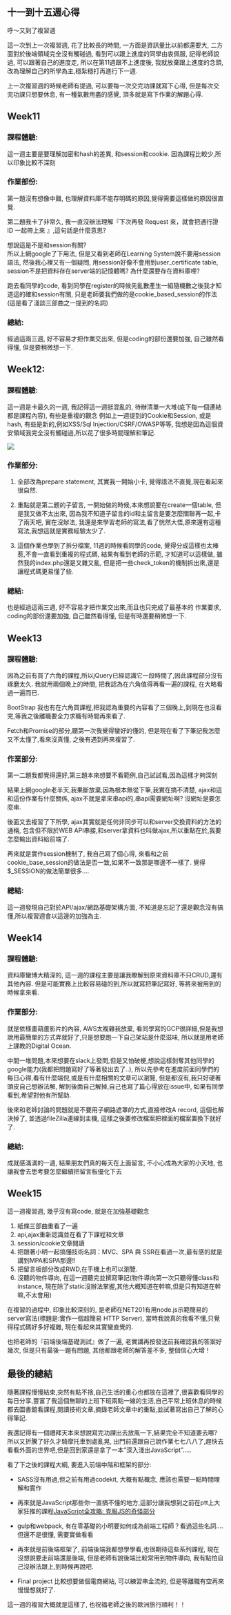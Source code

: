 ## 十一到十五週心得

呼～又到了複習週  

這一次到上一次複習週, 花了比較長的時間, 一方面是資訊量比以前都還要大, 二方面對於後端領域完全沒有觸碰過, 看到可以跟上進度的同學由衷佩服, 記得老師說過, 可以跟著自己的進度走, 所以在第11週跟不上進度後, 我就放棄跟上進度的念頭, 改為理解自己的所學為主,穩紮穩打再進行下一週. 

上一次複習週的時候老師有提過, 可以要每一次交完功課就寫下心得, 但是每次交完功課只想要休息, 有一種氣數用盡的感覺, 頂多就是寫下作業的解題心得. 

## Week11 
### 課程體驗:
這一週主要是要理解加密和hash的差異, 和session和cookie. 因為課程比較少,所以印象比較不深刻 

### 作業部份:  
第一題沒有想像中難, 也理解資料庫不能存明碼的原因,覺得需要這樣做的原因很直覺. 

第二題我卡了非常久, 我一直沒辦法理解『下次再發 Request 來，就會把通行證 ID 一起帶上來
』,這句話是什麼意思?

想說這是不是和session有關?  
所以上網google了下用法, 但是又看到老師在Learning System說不要用session語法, 然後我心裡又有一個疑問, 用session好像不會用到user_certificate table, session不是把資料存在server端的記憶體嗎? 為什麼還要存在資料庫哩? 

跑去看同學的code, 看到同學在register的時候先亂數產生一組隨機數之後我才知道這的確和session有關, 只是老師要我們做的是cookie_based_session的作法(這是看了淺談三部曲之一提到的名詞)

### 總結:
經過這兩三週, 好不容易才把作業交出來, 但是coding的部份還要加強, 自己雖然看得懂, 但是要稍微想一下. 

## Week12: 
### 課程體驗:

這一週是卡最久的一週, 我記得這一週挺混亂的, 待辦清單一大堆(底下每一個連結都是課程內容), 有些是重複的觀念
例如上一週提到的Cookie和Session, 或是hash, 有些是新的,例如XSS/Sql Injection/CSRF/OWASP等等, 我想是因為這個資安領域我完全沒有觸碰過,所以花了很多時間理解和筆記. 

![](./hw1.png)

### 作業部分:
1. 全部改為prepare statement, 其實我一開始小卡, 覺得語法不直覺,現在看起來很自然.

2. 重點就是第二題的子留言, 一開始做的時候,本來想說要在create一個table, 但是我又做不太出來, 因為我不知道子留言的id和主留言是要怎麼關聯再一起,卡了兩天吧, 實在沒辦法, 我還是來學習老師的寫法,看了恍然大悟,原來還有這種寫法,我想這就是實務經驗太少了.

3. 這個作業也學到了拆分檔案, 11週的時候看同學的code, 覺得分成這樣也太棒惹,不會一直看到重複的程式碼, 結果有看到老師的示範, 才知道可以這樣做, 雖然我的index.php還是又雜又亂, 但是把一些check_token的機制拆出來,還是讓程式碼更易懂了些.

### 總結:
也是經過這兩三週, 好不容易才把作業交出來,而且也只完成了最基本的
作業要求, coding的部份還要加強, 自己雖然看得懂, 但是有時還要稍微想一下.

## Week13

### 課程體驗: 
因為之前有買了六角的課程,所以jQuery已經認識它一段時間了,因此課程部分沒有琢磨太久. 我就用兩個晚上的時間, 把我認為在六角值得再看一遍的課程, 在大略看過一遍而已.

BootStrap 我也有在六角買課程,把我認為重要的內容看了三個晚上,到現在也沒看完,等我之後離職要全力求職有時間再來看了. 

Fetch和Promise的部分,聽第一次我覺得蠻好的懂的, 但是現在看了下筆記我怎麼又不太懂了,看來沒真懂, 之後有遇到再來複習了. 

### 作業部分: 
第一二題我都覺得還好,第三題本來想要不看範例,自己試試看,因為這樣才夠深刻

結果上網google老半天,我果斷放棄,因為根本無從下筆,我實在搞不清楚, ajax和這和這份作業有什麼關係, ajax不就是拿來串api的,串api需要網址啊? 沒網址是要怎麼串.

後面又去複習了下所學, ajax其實就是任何非同步可以和server交換資料的方法的通稱, 包含但不限於WEB API串接,和server拿資料也叫做ajax,所以重點在於,我要怎麼輸出資料給前端了. 

再來就是實作session機制了, 我自己寫了個心得, 來看和之前cookie_base_session的做法是否一致,如果不一致那是哪邊不一樣了. 覺得$_SESSION的做法簡單很多....
              
### 總結: 
這一週發現自己對於API/ajax/網路基礎架構方面, 不知道是忘記了還是觀念沒有搞懂,所以複習週會以這邊的加強為主.

## Week14 

### 課程體驗: 
資料庫蠻博大精深的, 這一週的課程主要是讓我瞭解到原來資料庫不只CRUD,還有其他內容. 但是可能實務上比較容易碰的到,所以就寫把筆記寫好, 等將來被用到的時候拿來看. 

### 作業部分: 

就是依樣畫葫蘆影片的內容, AWS太複雜我放棄, 看同學寫的GCP很詳細,但是我想說用最簡單的方式弄就好了,只是想要跑一下自己架站是什麼滋味, 所以就是用老師上課教的Digital Ocean. 

中間一堆問題,本來想要在slack上發問,但是又怕破梗,想說這樣剝奪其他同學的google能力(我都把問題寫好了等著發出去了..), 所以先參考在進度前面同學們的每日心得,看有什麼端倪,或是有什麼相關的文章可以瀏覽, 但是都沒有,我只好硬著頭皮自己想辦法解, 解到後面自己解掉,自己也寫了篇心得放在issue中, 如果有同學看到,希望對他有所幫助. 

後來和老師討論的問題就是不要用子網路遮罩的方式,直接修改A record, 這個也解決掉了, 並透過fileZilla連線到主機, 這樣之後要修改檔案把裡面的檔案置換下就好了.

### 總結: 
成就感滿滿的一週, 結果朋友們真的每天在上面留言, 不小心成為大家的小天地, 也讓我會去思考要怎麼繼續把留言板優化下去

## Week15 

這一週複習週, 幾乎沒有寫code, 就是在加強基礎觀念
1. 紙條三部曲重看了一遍
2. api,ajax重新認識並在看了下課程和文章
3. session/cookie文章閱讀
4. 把跟著小明一起搞懂技術名詞：MVC、SPA 與 SSR在看過一次,最有感的就是講到MPA和SPA那邊!!
5. 把留言板部分改成RWD,在手機上也可以瀏覽.
6. 沒聽的物件導向, 在這一週聽完並撰寫筆記(物件導向第一次只聽得懂class和instance, 現在除了static沒辦法掌握,其他大概知道在幹嘛,但是只有知道在幹嘛,不太會用)

在複習的過程中, 印象比較深刻的, 是老師在NET201有用node.js示範簡易的server寫法(標題是:實作一個超簡易 HTTP Server), 當時我說真的我看不懂,只覺得程式碼好多好複雜, 現在看起來其實蠻直覺的. 

也把老師的『前端後端基礎測試』做了一遍, 老實講再按發送前我確認我的答案好幾次, 但是只有最後一題有問題, 其他都跟老師的解答差不多, 整個信心大增！

## 最後的總結

隨著課程慢慢結束,突然有點不捨,自己生活的重心也都放在這裡了,很喜歡看同學的每日分享,豐富了我這個無聊的上班下班兩點一線的生活,自己平常上班休息的時候都去圖書館看課程,閱讀技術文章,摘錄老師文章中的重點,並試著寫出自己了解的心得筆記. 

我還記得有一個禮拜天本來想說寫完功課出去放風一下,結果完全不知道要去哪? 所以又折騰了好久才騎摩托車到處亂晃, 出門前還跟自己說作業七七八八了,趕快去看看外面的世界吧,但是回到家還是拿了一本”深入淺出JavaScript”.....

看了下之後的課程大綱, 要進入前端中階和框架的部分: 
*  SASS沒有用過,但之前有用過codekit, 大概有點概念, 應該也需要一點時間理解和實作

*  再來就是JavaScript那些你一直搞不懂的地方,這部分讓我想到之前在ptt上大家狂推的課程[JavaScript全攻略: 克服JS的奇怪部分](https://www.udemy.com/javascriptjs/)

* gulp和webpack, 有在零基礎的小明要如何成為前端工程師？看過這些名詞....但還不是很懂, 需要實做看看

* 再來就是前後端框架了, 前端後端我都想學學看,也很期待這些系列課程, 現在沒想說要走前端還是後端, 但是老師有說後端比較常用到物件導向, 我有點怕自己沒辦法跟上,到時候再說吧.

* Final project 比較想要做個電商網站, 可以練習串金流的, 但是等離職有空再來慢慢想就好了. 

這一週的複習大概就是這樣了, 也祝福老師之後的歐洲旅行順利！！
